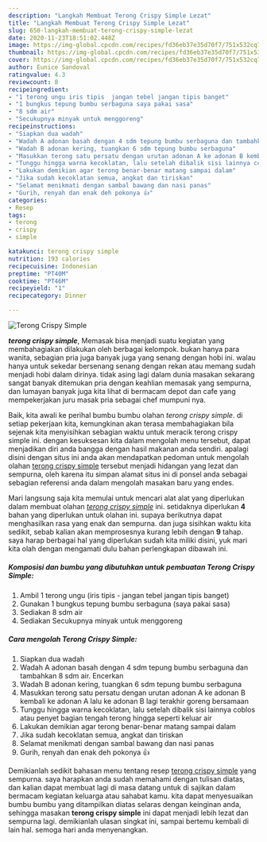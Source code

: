 ```yaml
---
description: "Langkah Membuat Terong Crispy Simple Lezat"
title: "Langkah Membuat Terong Crispy Simple Lezat"
slug: 650-langkah-membuat-terong-crispy-simple-lezat
date: 2020-11-23T18:51:02.448Z
image: https://img-global.cpcdn.com/recipes/fd36eb37e35d70f7/751x532cq70/terong-crispy-simple-foto-resep-utama.jpg
thumbnail: https://img-global.cpcdn.com/recipes/fd36eb37e35d70f7/751x532cq70/terong-crispy-simple-foto-resep-utama.jpg
cover: https://img-global.cpcdn.com/recipes/fd36eb37e35d70f7/751x532cq70/terong-crispy-simple-foto-resep-utama.jpg
author: Eunice Sandoval
ratingvalue: 4.3
reviewcount: 8
recipeingredient:
- "1 terong ungu iris tipis  jangan tebel jangan tipis banget"
- "1 bungkus tepung bumbu serbaguna saya pakai sasa"
- "8 sdm air"
- "Secukupnya minyak untuk menggoreng"
recipeinstructions:
- "Siapkan dua wadah"
- "Wadah A adonan basah dengan 4 sdm tepung bumbu serbaguna dan tambahkan 8 sdm air. Encerkan"
- "Wadah B adonan kering, tuangkan 6 sdm tepung bumbu serbaguna"
- "Masukkan terong satu persatu dengan urutan adonan A ke adonan B kembali ke adonan A lalu ke adonan B lagi terakhir goreng bersamaan"
- "Tunggu hingga warna kecoklatan, lalu setelah dibalik sisi lainnya coblos atau penyet bagian tengah terong hingga seperti keluar air"
- "Lakukan demikian agar terong benar-benar matang sampai dalam"
- "Jika sudah kecoklatan semua, angkat dan tiriskan"
- "Selamat menikmati dengan sambal bawang dan nasi panas"
- "Gurih, renyah dan enak deh pokonya 👍"
categories:
- Resep
tags:
- terong
- crispy
- simple

katakunci: terong crispy simple 
nutrition: 193 calories
recipecuisine: Indonesian
preptime: "PT40M"
cooktime: "PT46M"
recipeyield: "1"
recipecategory: Dinner

---
```



![Terong Crispy Simple](https://img-global.cpcdn.com/recipes/fd36eb37e35d70f7/751x532cq70/terong-crispy-simple-foto-resep-utama.jpg)

<b><i>terong crispy simple</i></b>, Memasak bisa menjadi suatu kegiatan yang membahagiakan dilakukan oleh berbagai kelompok. bukan hanya para wanita, sebagian pria juga banyak juga yang senang dengan hobi ini. walau hanya untuk sekedar bersenang senang dengan rekan atau memang sudah menjadi hobi dalam dirinya. tidak asing lagi dalam dunia masakan sekarang sangat banyak ditemukan pria dengan keahlian memasak yang sempurna, dan lumayan banyak juga kita lihat di bermacam depot dan cafe yang mempekerjakan juru masak pria sebagai chef mumpuni nya.

Baik, kita awali ke perihal bumbu bumbu olahan <i>terong crispy simple</i>. di setiap pekerjaan kita, kemungkinan akan terasa membahagiakan bila sejenak kita menyisihkan sebagian waktu untuk meracik terong crispy simple ini. dengan kesuksesan kita dalam mengolah menu tersebut, dapat menjadikan diri anda bangga dengan hasil makanan anda sendiri. apalagi disini dengan situs ini anda akan mendapatkan pedoman untuk mengolah olahan <u>terong crispy simple</u> tersebut menjadi hidangan yang lezat dan sempurna, oleh karena itu simpan alamat situs ini di ponsel anda sebagai sebagian referensi anda dalam mengolah masakan baru yang endes.




Mari langsung saja kita memulai untuk mencari alat alat yang diperlukan dalam membuat olahan <u><i>terong crispy simple</i></u> ini. setidaknya diperlukan <b>4</b> bahan yang diperlukan untuk olahan ini. supaya berikutnya dapat menghasilkan rasa yang enak dan sempurna. dan juga sisihkan waktu kita sedikit, sebab kalian akan memprosesnya kurang lebih dengan <b>9</b> tahap. saya harap berbagai hal yang diperlukan sudah kita miliki disini, yuk mari kita olah dengan mengamati dulu bahan perlengkapan dibawah ini.

<!--inarticleads1-->

##### Komposisi dan bumbu yang dibutuhkan untuk pembuatan Terong Crispy Simple:

1. Ambil 1 terong ungu (iris tipis - jangan tebel jangan tipis banget)
1. Gunakan 1 bungkus tepung bumbu serbaguna (saya pakai sasa)
1. Sediakan 8 sdm air
1. Sediakan Secukupnya minyak untuk menggoreng




<!--inarticleads2-->

##### Cara mengolah Terong Crispy Simple:

1. Siapkan dua wadah
1. Wadah A adonan basah dengan 4 sdm tepung bumbu serbaguna dan tambahkan 8 sdm air. Encerkan
1. Wadah B adonan kering, tuangkan 6 sdm tepung bumbu serbaguna
1. Masukkan terong satu persatu dengan urutan adonan A ke adonan B kembali ke adonan A lalu ke adonan B lagi terakhir goreng bersamaan
1. Tunggu hingga warna kecoklatan, lalu setelah dibalik sisi lainnya coblos atau penyet bagian tengah terong hingga seperti keluar air
1. Lakukan demikian agar terong benar-benar matang sampai dalam
1. Jika sudah kecoklatan semua, angkat dan tiriskan
1. Selamat menikmati dengan sambal bawang dan nasi panas
1. Gurih, renyah dan enak deh pokonya 👍




Demikianlah sedikit bahasan menu tentang resep <u>terong crispy simple</u> yang sempurna. saya harapkan anda sudah memahami dengan tulisan diatas, dan kalian dapat membuat lagi di masa datang untuk di sajikan dalam bermacam kegiatan keluarga atau sahabat kamu. kita dapat menyesuaikan bumbu bumbu yang ditampilkan diatas selaras dengan keinginan anda, sehingga masakan <b>terong crispy simple</b> ini dapat menjadi lebih lezat dan sempurna lagi. demikianlah ulasan singkat ini, sampai bertemu kembali di lain hal. semoga hari anda menyenangkan.
